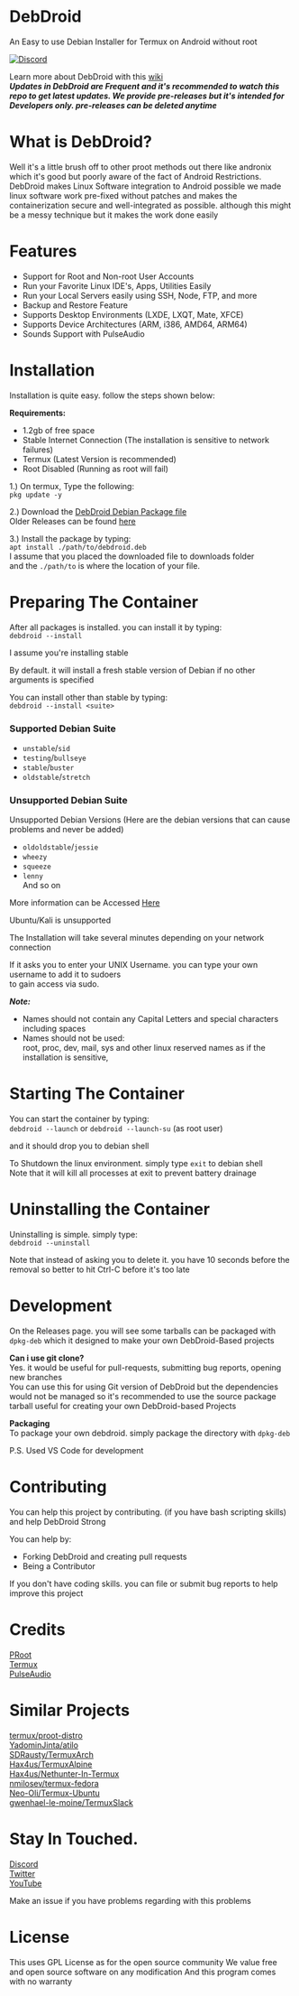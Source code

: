 # DebDroid
An Easy to use Debian Installer for Termux on Android without root

[![Discord](https://img.shields.io/discord/591914197219016707.svg?label=&logo=discord&logoColor=ffffff&color=7389D8&labelColor=6A7EC2)](https://bit.ly/WMCBDiscord)

Learn more about DebDroid with this [wiki](https://github.com/WMCB-Tech/DebDroid/wiki) \
***Updates in DebDroid are Frequent and it's recommended to watch this repo to get latest updates. We provide pre-releases but it's intended for Developers only. pre-releases can be deleted anytime***

# What is DebDroid?
Well it's a little brush off to other proot methods out there like andronix which it's good but poorly aware of the fact of Android Restrictions.
DebDroid makes Linux Software integration to Android possible we made linux software work pre-fixed without patches and makes the containerization secure and
well-integrated as possible. although this might be a messy technique but it makes the work done easily

# Features
* Support for Root and Non-root User Accounts
* Run your Favorite Linux IDE's, Apps, Utilities Easily
* Run your Local Servers easily using SSH, Node, FTP, and more
* Backup and Restore Feature
* Supports Desktop Environments (LXDE, LXQT, Mate, XFCE)
* Supports Device Architectures (ARM, i386, AMD64, ARM64)
* Sounds Support with PulseAudio

# Installation
Installation is quite easy. follow the steps shown below:

**Requirements:**
* 1.2gb of free space
* Stable Internet Connection (The installation is sensitive to network failures)
* Termux (Latest Version is recommended)
* Root Disabled (Running as root will fail)

1.) On termux, Type the following: \
`pkg update -y`

2.) Download the [DebDroid Debian Package file](https://github.com/WMCB-Tech/DebDroid/releases/tag/v3.06) \
Older Releases can be found [here](https://github.com/WMCB-Tech/debdroid-archives)

3.) Install the package by typing: \
`apt install ./path/to/debdroid.deb` \
I assume that you placed the downloaded file to downloads folder \
and the `./path/to` is where the location of your file.

# Preparing The Container
After all packages is installed. you can install it by typing: \
```debdroid --install```

I assume you're installing stable

By default. it will install a fresh stable version of Debian if no other arguments is specified

You can install other than stable by typing: \
`debdroid --install <suite>`

### Supported Debian Suite
* `unstable`/`sid`
* `testing`/`bullseye`
* `stable`/`buster`
* `oldstable`/`stretch`
### Unsupported Debian Suite
Unsupported Debian Versions (Here are the debian versions that can cause problems and never be added)
* `oldoldstable`/`jessie`
* `wheezy`
* `squeeze`
* `lenny` \
And so on

More information can be Accessed [Here](https://github.com/WMCB-Tech/DebDroid/wiki#unsupported-suitesflavors)

Ubuntu/Kali is unsupported

The Installation will take several minutes depending on your network connection

If it asks you to enter your UNIX Username. you can type your own username to add it to sudoers \
to gain access via sudo.

***Note:***
* Names should not contain any Capital Letters and special characters including spaces
* Names should not be used: \
 root, proc, dev, mail, sys and other linux reserved names as if the installation is sensitive,
 
 # Starting The Container
 You can start the container by typing: \
 ```debdroid --launch``` or ```debdroid --launch-su``` (as root user)
 
 and it should drop you to debian shell
 
 To Shutdown the linux environment. simply type `exit` to debian shell \
 Note that it will kill all processes at exit to prevent battery drainage
 
 # Uninstalling the Container
 Uninstalling is simple. simply type: \
 `debdroid --uninstall`
 
 Note that instead of asking you to delete it. you have 10 seconds before the removal so better to hit Ctrl-C before it's too late

# Development
On the Releases page. you will see some tarballs can be packaged with `dpkg-deb` which it designed to make your own DebDroid-Based projects

**Can i use git clone?** \
Yes. it would be useful for pull-requests, submitting bug reports, opening new branches \
You can use this for using Git version of DebDroid but the dependencies would not be managed so it's recommended to use the source package tarball useful for creating your own DebDroid-based Projects 

**Packaging** \
To package your own debdroid. simply package the directory with `dpkg-deb`

P.S. Used VS Code for development

# Contributing
You can help this project by contributing. (if you have bash scripting skills) and help DebDroid Strong 

You can help by: 
* Forking DebDroid and creating pull requests
* Being a Contributor

If you don't have coding skills. you can file or submit bug reports to help improve this project

# Credits
[PRoot](https://proot-me.github.io/) \
[Termux](https://termux.com/) \
[PulseAudio](https://pulseaudio.org)

# Similar Projects
[termux/proot-distro](https://github.com/termux/proot-distro) \
[YadominJinta/atilo](https://github.com/YadominJinta/atilo) \
[SDRausty/TermuxArch](https://github.com/SDRausty/TermuxArch) \
[Hax4us/TermuxAlpine](https://github.com/Hax4us/TermuxAlpine) \
[Hax4us/Nethunter-In-Termux](https://github.com/Hax4us/Nethunter-In-Termux) \
[nmilosev/termux-fedora](https://github.com/nmilosev/termux-fedora) \
[Neo-Oli/Termux-Ubuntu](https://github.com/Neo-Oli/termux-ubuntu) \
[gwenhael-le-moine/TermuxSlack](https://github.com/gwenhael-le-moine/TermuxSlack)

# Stay In Touched.
[Discord](http://bit.ly/WMCBDiscord) \
[Twitter](http://twitter.com/wmcbtech30)\
[YouTube](https://www.youtube.com/wmcbtech) 

Make an issue if you have problems regarding with this problems

# License
This uses GPL License as for the open source community
We value free and open source software on any modification
And this program comes with no warranty
